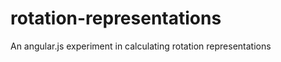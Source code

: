 rotation-representations
========================

An angular.js experiment in calculating rotation representations
